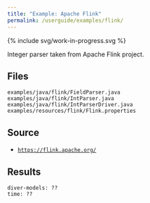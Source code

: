 ```yaml
---
title: "Example: Apache Flink"
permalink: /userguide/examples/flink/
---
```


{% include svg/work-in-progress.svg %}

Integer parser taken from Apache Flink project.

## Files
~~~
examples/java/flink/FieldParser.java
examples/java/flink/IntParser.java
examples/java/flink/IntParserDriver.java
examples/resources/flink/Flink.properties
~~~

## Source

- [``https://flink.apache.org/``](https://flink.apache.org/)

## Results

~~~
diver-models: ??
time: ??
~~~
